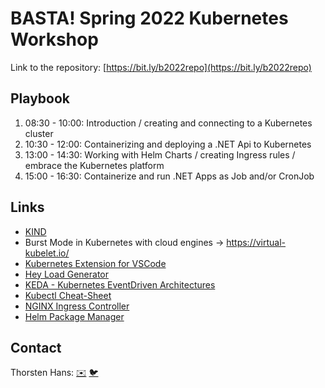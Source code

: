 # BASTA! Spring 2022 Kubernetes Workshop

Link to the repository: [https://bit.ly/b2022repo](https://bit.ly/b2022repo)

## Playbook

1. 08:30 - 10:00: Introduction / creating and connecting to a Kubernetes cluster
2. 10:30 - 12:00: Containerizing and deploying a .NET Api to Kubernetes
3. 13:00 - 14:30: Working with Helm Charts / creating Ingress rules / embrace the Kubernetes platform
4. 15:00 - 16:30: Containerize and run .NET Apps as Job and/or CronJob

## Links

- [KIND](https://kind.sigs.k8s.io/docs/user/quick-start/)
- Burst Mode in Kubernetes with cloud engines -> https://virtual-kubelet.io/
- [Kubernetes Extension for VSCode](https://marketplace.visualstudio.com/items?itemName=ms-kubernetes-tools.vscode-kubernetes-tools)
- [Hey Load Generator](https://github.com/rakyll/hey)
- [KEDA - Kubernetes EventDriven Architectures](https://keda.sh/)
- [Kubectl Cheat-Sheet](https://github.com/dennyzhang/cheatsheet-kubernetes-A4)
- [NGINX Ingress Controller](https://kubernetes.github.io/ingress-nginx/)
- [Helm Package Manager](https://helm.sh)

## Contact

Thorsten Hans: [✉️](mailto:thorsten.hans@thinktecture.com) [🐦](https://twitter.com/ThorstenHans)
